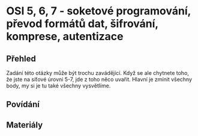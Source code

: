 OSI 5, 6, 7 - soketové programování, převod formátů dat, šifrování, komprese, autentizace
===

Přehled
---

Zadání této otázky může být trochu zavádějící. Když se ale chytnete toho, že jste na síťové úrovni 5-7, jde z toho něco uvařit. Hlavní je zmínit všechny body, my si je tu také všechny vysvětlíme.     

Povídání
---

Materiály
---